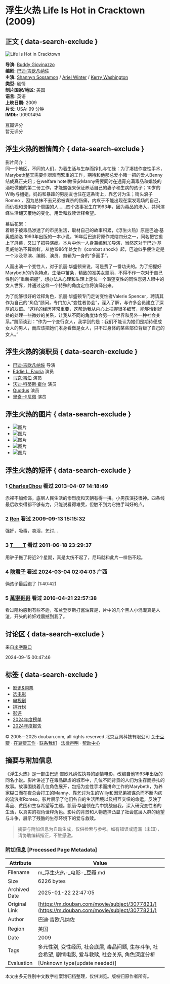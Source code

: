 # 浮生火热 Life Is Hot in Cracktown (2009)

## 正文 { data-search-exclude }


![Life Is Hot in Cracktown](https://img1.doubanio.com/view/photo/s_ratio_poster/public/p2534573239.webp)

**导演:** [Buddy Giovinazzo](/subject_search?search_text=Buddy%20Giovinazzo)  
**编剧:** [巴迪·吉欧凡纳佐](https://www.douban.com/personage/27251010/)  
**主演:** [Shannyn Sossamon](/subject_search?search_text=Shannyn%20Sossamon) / [Ariel Winter](/subject_search?search_text=Ariel%20Winter) / [Kerry Washington](/subject_search?search_text=Kerry%20Washington)  
**类型:** 剧情  
**制片国家/地区:** 美国  
**语言:** 英语  
**上映日期:** 2009  
**片长:** USA: 99 分钟  
**IMDb:** tt0901494  

豆瓣评分  
暂无评分

## 浮生火热的剧情简介 { data-search-exclude }

影片简介：  
同一个地区，不同的人们，为着生活与生存而挣扎与忙碌：为了凑钱作变性手术，Marybeth整天需要作艰难而繁重的工作，期待和他那总爱小赌一把的爱人Benny结成真正夫妇；在welfare hotel做保安Manny需要同时在通宵充满毒品和娼妓的酒吧做他的第二份工作，才能勉强来保证养活自己的妻子和生病的孩子；10岁的Willy与姐姐，妈妈和暴躁的男朋友也住在这条街上，靠乞讨为生；街头浪子Romeo ，因为总抹不去兄弟被谋杀的伤痛，内疚于不能出现在案发现场的自己，而仇视和畏惧每个周围的人……四个故事发生在1993年，因为毒品的渗入，共同演绎生活翻天覆地的变化，用爱和救赎诠释希望。

幕后花絮：  
着眼于被毒品渗透了的市民生活，取材自己的故事积累，《浮生火热》原是巴迪·基奥威纳洛 1993年出版的一本小说，16年后巴迪将原作减缩四分之一，同名把它搬上了屏幕，又过了把导演瘾。本片中他一人身兼编剧加导演，当然这对于巴迪·基奥威纳洛不算新鲜，从他1986年处女作《combat shock》起，巴迪似乎便注定是一个涉及导演、编剧、演员、剪辑为一身的“多面手”。

人而出演一个变性人，对于凯丽·华盛顿来说，可是费了一番功夫的。为了把握好Marybeth的角色特点，生活中苗条，精致的准美女凯丽，不得不作一次对于自己性别的“重新把握”，想办法从心理和生理上定位一个渴望变性的同性恋男人眼中的女人世界，并通过这样一个特殊的角度定位将演绎出来。

为了能够很好的诠释角色，凯丽·华盛顿专门走访变性者Valerie Spencer，聘请其作为自己的“角色”顾问，专门加入“变性者协会”，深入了解，与许多会员建立了深厚的友谊。“这样的经历非常重要，这帮助我从内心上把握很多细节，能够恰到好处的处理一些微妙的关系，让我从不同的角度体会另一个世界和另外一种社会关系。”凯丽谈到：“作为一个变行女人，我学到的是：我们不能认为她们是期待便成女人的男人，而应该把她们本身看做是女人，只不过身体的某些部位背叛了自己的女人。”

## 浮生火热的演职员 { data-search-exclude }

- [巴迪·吉欧凡纳佐](https://www.douban.com/personage/27251010/ "巴迪·吉欧凡纳佐 Buddy Giovinazzo") 导演
- [Eddie L. Fauria](https://www.douban.com/personage/27426608/ "Eddie L. Fauria Eddie L. Fauria") 演员
- [马克·韦伯](https://www.douban.com/personage/27374955/ "马克·韦伯 Mark Webber") 演员
- [沃迪·科蒂斯·霍尔](https://www.douban.com/personage/27279945/ "沃迪·科蒂斯·霍尔 Vondie Curtis-Hall") 演员
- [Quddus](https://www.douban.com/personage/27386003/ "Quddus Quddus") 演员
- [里奇·卡尼佩](https://www.douban.com/personage/27412563/ "里奇·卡尼佩 Ridge Canipe") 演员

## 浮生火热的图片 { data-search-exclude }

- ![图片](https://img3.doubanio.com/view/photo/sqxs/public/p2385543922.webp)
- ![图片](https://img2.doubanio.com/view/photo/sqxs/public/p2385543921.webp)
- ![图片](https://img1.doubanio.com/view/photo/sqxs/public/p2385543918.webp)
- ![图片](https://img9.doubanio.com/view/photo/sqxs/public/p2385543915.webp)
- ![图片](https://img3.doubanio.com/view/photo/sqxs/public/p2385543913.webp)

## 浮生火热的短评 { data-search-exclude }

### 1 [CharlesChou](https://www.douban.com/people/CharlesChou/) 看过 2013-04-07 14:18:49
赤裸不加修饰，底层人民生活的惨烈度和天朝有得一拼。小男孩演技很神。四条线最后收束得都不够有力，只能说看得难受，但触不到为它拍手叫好的点。

### 2 [Ren](https://www.douban.com/people/mummerwalker/) 看过 2009-09-13 15:15:32
强奸，吸毒，卖淫，乞讨...

### 3 [T____T](https://www.douban.com/people/baguabagua/) 看过 2011-06-18 23:29:37
用驴子拖了将近2个星期，真是太伤不起了，尼玛就和此片一样伤不起。

### 4 [隐君子](https://www.douban.com/people/VAK9495969798/) 看过 2024-03-04 02:04:03 广西
俩孩子最后跑了 (1:40:42)

### 5 [萬寧哥哥](https://www.douban.com/people/133571662/) 看过 2016-04-21 22:57:38
看过隐约感到有些不适，布兰登罗斯打酱油算是，片中的几个黑人小混混真是人渣，开头的轮奸戏震撼到我了。

## 讨论区  { data-search-exclude }
来自[米字路口](https://www.douban.com/people/245992505/)

2024-09-15 00:47:46

## 标签 { data-search-exclude }

- [影讯&购票](https://movie.douban.com/cinema/nowplaying/)
- [选电影](https://movie.douban.com/explore)
- [电视剧](https://movie.douban.com/tv/)
- [排行榜](https://movie.douban.com/chart)
- [影评](https://movie.douban.com/review/best/)
- [2024年度榜单](https://movie.douban.com/annual/2024/?fullscreen=1&dt_from=movie_navigation)
- [2024年度报告](https://c9.douban.com/app/standbyme-2024/?autorotate=false&fullscreen=true&hidenav=true&monitor_screenshot=true&df_from=web_navigation)

© 2005－2025 douban.com, all rights reserved 北京豆网科技有限公司 [关于豆瓣](https://www.douban.com/about) · [在豆瓣工作](https://www.douban.com/jobs) · [联系我们](https://www.douban.com/about?topic=contactus) · [法律声明](https://www.douban.com/about/legal) · [帮助中心](https://help.douban.com/?app=movie)
<!-- tcd_original_link https://m.douban.com/movie/subject/3077821/ -->


## 摘要与附加信息

<!-- tcd_abstract -->
《浮生火热》是一部由巴迪·吉欧凡纳佐执导的剧情电影，改编自他1993年出版的同名小说。影片讲述了在毒品肆虐的城市中，几位不同背景的人们为生存而挣扎的故事。故事围绕着几位角色展开，包括为变性手术而拼命工作的Marybeth，为养家糊口而在夜总会打工的Manny、靠乞讨为生的Willy和因兄弟被谋杀而不断内疚的流浪者Romeo。影片展示了他们各自的生活困境以及相互交织的命运，反映了毒品、贫困和生存希望等主题。凯丽·华盛顿在片中挑战自我，深入研究变性者的生活，以真实的视角诠释角色。影片的背景和人物选择凸显了社会底层人群的绝望与斗争，展示了残酷的生存环境下的爱与救赎。
<!-- tcd_abstract_end -->

> 摘要与附加信息为自动生成，仅供检索与参考。如有错误或遗漏（未知），请协助编辑指正，不胜感激。

### 附加信息 [Processed Page Metadata]

| Attribute       | Value                                  |
|-----------------|----------------------------------------|
| Filename        | m_浮生火热-_电影-_豆瓣.md                             |
| Size            | 6226 bytes                           |
| Archived Date   | 2025-01-22 22:47:05                             |
| Original Link   | [https://m.douban.com/movie/subject/3077821/](https://m.douban.com/movie/subject/3077821/)                       |
| Author          | 巴迪·吉欧凡纳佐                               |
| Region          | 美国                               |
| Date            | 2009                                 |
| Tags            | 多元性别, 变性经历, 社会底层, 毒品问题, 生存斗争, 社会希望, 剧情电影, 爱与救赎, 社会关系, 角色深度分析                                 |
| Evaluation            | [Unknown type(update needed)]                                 |
<!-- tcd_table_end -->

本文由多元性别中文数字档案馆归档整理，仅供浏览。版权归原作者所有。

